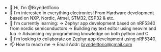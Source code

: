 - 👋 Hi, I’m @BryndellTorio
- 👀 I’m interested in everything electronics! From Hardware development based on NXP, Nordic, Atmel, STM32, ESP32 & etc.
- 🌱 I’m currently learning:
    -> Zephyr app development based on nRF5340 from nordic semiconductors
    -> Building my text editor using neovim and lua
    -> Advancing my programming knowledge on both python and C.
- 💞️ I’m looking to collaborate on Zephyr app development using nRF5340.
- 📫 How to reach me
    -> Email Addr: bryndelltorio@gmail.com

<!---
BryndellTorio/BryndellTorio is a ✨ special ✨ repository because its `README.md` (this file) appears on your GitHub profile.
You can click the Preview link to take a look at your changes.
--->
